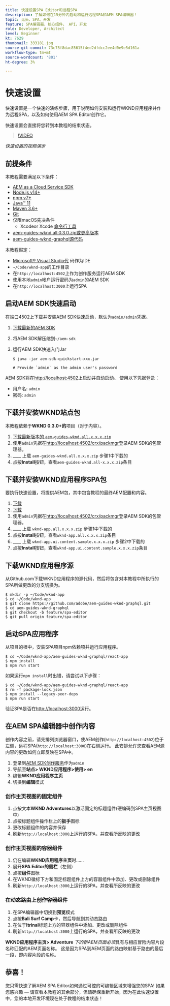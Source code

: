 ```yaml
---
title: 快速设置SPA Editor和远程SPA
description: 了解如何在15分钟内启动和运行远程SPA和AEM SPA编辑器！
topic: 无头、SPA、开发
feature: SPA编辑器，核心组件， API，开发
role: Developer, Architect
level: Beginner
kt: 7629
thumbnail: 333181.jpg
source-git-commit: 73c75f8dac85615f4ed2dfdcc2ee4d0e9e5d161a
workflow-type: tm+mt
source-wordcount: '801'
ht-degree: 3%

---
```



# 快速设置

快速设置是一个快速的演练步骤，用于说明如何安装和运行WKND应用程序并作为远程SPA，以及如何使用AEM SPA Editor创作它。

快速设置会直接将您转到本教程的结束状态。

>[!VIDEO](https://video.tv.adobe.com/v/333181/?quality=12&learn=on)

_快速设置的视频演示_

## 前提条件

本教程需要满足以下条件：

+ [AEM as a Cloud Service SDK](https://experienceleague.adobe.com/docs/experience-manager-learn/cloud-service/local-development-environment-set-up/aem-runtime.html?lang=en)
+ [Node.js v14+](https://nodejs.org/en/)
+ [npm v7+](https://www.npmjs.com/)
+ [Java™ 11](https://downloads.experiencecloud.adobe.com/content/software-distribution/en/general.html)
+ [Maven 3.6+](https://maven.apache.org/)
+ [Git](https://git-scm.com/downloads)
+ 仅限macOS先决条件
   + [](https://developer.apple.com/xcode/) Xcodeor Xcode [命令行工具](https://developer.apple.com/xcode/resources/)
+ [aem-guides-wknd.all.0.3.0.zip或更高版本](https://github.com/adobe/aem-guides-wknd/releases)
+ [aem-guides-wknd-graphql源代码](https://github.com/adobe/aem-guides-wknd-graphql)


本教程假定：

+ [Microsoft® Visual Studio代](https://visualstudio.microsoft.com/) 码作为IDE
+ `~/Code/wknd-app`的工作目录
+ 在`http://localhost:4502`上作为创作服务运行AEM SDK
+ 使用本地`admin`帐户运行密码为`admin`的AEM SDK
+ 在`http://localhost:3000`上运行SPA

## 启动AEM SDK快速启动

在端口4502上下载并安装AEM SDK快速启动，默认为`admin/admin`凭据。

1. [下载最新的AEM SDK](https://experience.adobe.com/#/downloads/content/software-distribution/en/aemcloud.html?fulltext=AEM*+SDK*&amp;orderby=%40jcr%3Acontent%2Fjcr%3AlastModified&amp;orderby.sort=desc&amp;layout=list&amp;p.offset=0&amp;p.limit=1)
1. 将AEM SDK解压缩到`~/aem-sdk`
1. 运行AEM SDK快速入门Jar

   ```
   $ java -jar aem-sdk-quickstart-xxx.jar
   
   # Provide `admin` as the admin user's password
   ```

AEM SDK将在[http://localhost:4502](http://localhost:4502)上启动并自动启动。 使用以下凭据登录：

+ 用户名: `admin`
+ 密码: `admin`

## 下载并安装WKND站点包

本教程依赖于&#x200B;__WKND 0.3.0+的__&#x200B;项目（对于内容）。

1. [下载最新版本的  `aem-guides-wknd.all.x.x.x.zip`](https://github.com/adobe/aem-guides-wknd/releases)
1. 使用`admin`凭据在[http://localhost:4502/crx/packmgr](http://localhost:4502/crx/packmgr)登录AEM SDK的包管理器。
1. ____ 上载 `aem-guides-wknd.all.x.x.x.zip` 步骤1中下载的
1. 点按&#x200B;__Install__&#x200B;按钮，查看`aem-guides-wknd.all-x.x.x.zip`条目

## 下载并安装WKND应用程序SPA包

要执行快速设置，将提供AEM包，其中包含教程的最终AEM配置和内容。

1. [下载 ](./assets/quick-setup/wknd-app.all-1.0.0-SNAPSHOT.zip)
1. [下载 ](./assets/quick-setup/wknd-app.ui.content.sample-1.0.0.zip)
1. 使用`admin`凭据在[http://localhost:4502/crx/packmgr](http://localhost:4502/crx/packmgr)登录AEM SDK的包管理器。
1. ____ 上载 `wknd-app.all.x.x.x.zip` 步骤1中下载的
1. 点按&#x200B;__Install__&#x200B;按钮，查看`wknd-app.all.x.x.x.zip`条目
1. ____ 上载 `wknd-app.ui.content.sample.x.x.x.zip` 步骤2中下载的
1. 点按&#x200B;__Install__&#x200B;按钮，查看`wknd-app.ui.content.sample.x.x.x.zip`条目

## 下载WKND应用程序源

从Github.com下载WKND应用程序的源代码，然后将包含对本教程中所执行的SPA所做更改的分支切换为。

```
$ mkdir -p ~/Code/wknd-app
$ cd ~/Code/wknd-app
$ git clone https://github.com/adobe/aem-guides-wknd-graphql.git
$ cd aem-guides-wknd-graphql
$ git checkout -b feature/spa-editor
$ git pull origin feature/spa-editor
```

## 启动SPA应用程序

从项目的根中，安装SPA项目npm依赖项并运行应用程序。

```
$ cd ~/Code/wknd-app/aem-guides-wknd-graphql/react-app
$ npm install
$ npm run start
```

如果运行`npm install`时出错，请尝试以下步骤：

```
$ cd ~/Code/wknd-app/aem-guides-wknd-graphql/react-app
$ rm -f package-lock.json
$ npm install --legacy-peer-deps
$ npm run start
```

验证SPA是否在[http://localhost:3000](http://localhost:3000)运行。

## 在AEM SPA编辑器中创作内容

创作内容之前，请先排列浏览器窗口，使AEM创作(`http://localhost:4502`)位于左侧，远程SPA(`http://localhost:3000`)在右侧运行。 此安排允许您查看AEM源内容的更改如何立即反映在SPA中。

1. 登录到[AEM SDK创作服务](http://localhost:4502)作为`admin`
1. 导航至&#x200B;__站点> WKND应用程序>使用> en__
1. 编辑&#x200B;__WKND应用程序主页__
1. 切换到&#x200B;__编辑__&#x200B;模式

### 创作主页视图的固定组件

1. 点按文本&#x200B;__WKND Adventures__&#x200B;以激活固定的标题组件(硬编码到SPA主页视图中)
1. 点按标题组件操作栏上的&#x200B;__扳手__&#x200B;图标
1. 更改标题组件的内容并保存
1. 刷新`http://localhost:3000`上运行的SPA，并查看所反映的更改

### 创作主页视图的容器组件

1. 仍在编辑&#x200B;__WKND应用程序主页__&#x200B;时……
1. 展开&#x200B;__SPA Editor的侧栏__（左侧）
1. 点按&#x200B;__组件__&#x200B;图标
1. 在WKND徽标下方和固定标题组件上方的容器组件中添加、更改或删除组件
1. 刷新`http://localhost:3000`上运行的SPA，并查看所反映的更改

### 在动态路由上创作容器组件

1. 在SPA编辑器中切换到&#x200B;__预览__&#x200B;模式
1. 点按&#x200B;__Bali Surf Camp__&#x200B;卡，然后导航到其动态路由
1. 在位于&#x200B;__Itrinal__&#x200B;标题上方的容器组件中添加、更改或删除组件
1. 刷新`http://localhost:3000`上运行的SPA，并查看所反映的更改

__WKND应用程序主页> Adventure__ _下的新AEM页面必须_&#x200B;具有与相应冒险内容片段名称匹配的AEM页面名称。 这是因为SPA到AEM页面的路由映射基于路由的最后一段，即内容片段的名称。

## 恭喜！

您只需快速了解AEM SPA Editor如何通过可控的可编辑区域来增强您的SPA! 如果您感兴趣 — 请查看本教程的其余部分，但请确保重新开始，因为在此快速设置中，您的本地开发环境现在处于教程的结束状态！
